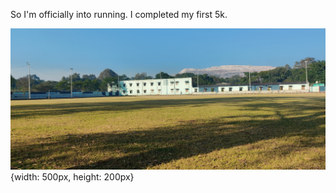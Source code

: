 
So I'm officially into running. I completed my first 5k.

![Running Ground](/assets/images/running.jpg){width: 500px, height: 200px}




